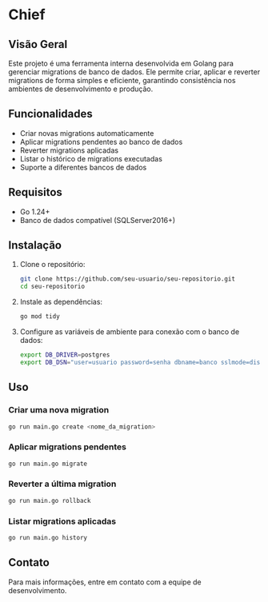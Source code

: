# Chief

## Visão Geral
Este projeto é uma ferramenta interna desenvolvida em Golang para gerenciar migrations de banco de dados. Ele permite criar, aplicar e reverter migrations de forma simples e eficiente, garantindo consistência nos ambientes de desenvolvimento e produção.

## Funcionalidades
- Criar novas migrations automaticamente
- Aplicar migrations pendentes ao banco de dados
- Reverter migrations aplicadas
- Listar o histórico de migrations executadas
- Suporte a diferentes bancos de dados

## Requisitos
- Go 1.24+
- Banco de dados compatível (SQLServer2016+)

## Instalação
1. Clone o repositório:
   ```sh
   git clone https://github.com/seu-usuario/seu-repositorio.git
   cd seu-repositorio
   ```
2. Instale as dependências:
   ```sh
   go mod tidy
   ```
3. Configure as variáveis de ambiente para conexão com o banco de dados:
   ```sh
   export DB_DRIVER=postgres
   export DB_DSN="user=usuario password=senha dbname=banco sslmode=disable"
   ```

## Uso
### Criar uma nova migration
```sh
go run main.go create <nome_da_migration>
```

### Aplicar migrations pendentes
```sh
go run main.go migrate
```

### Reverter a última migration
```sh
go run main.go rollback
```

### Listar migrations aplicadas
```sh
go run main.go history
```

## Contato
Para mais informações, entre em contato com a equipe de desenvolvimento.

